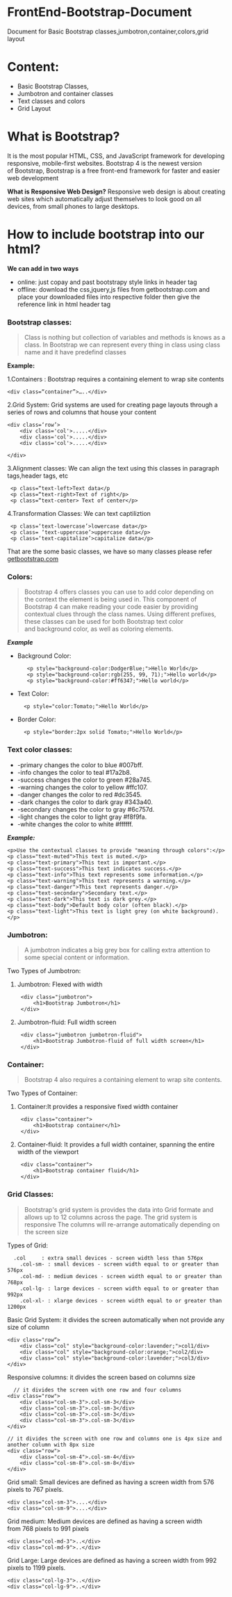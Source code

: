 # FrontEnd-Bootstrap-Document
Document for Basic Bootstrap classes,jumbotron,container,colors,grid layout
# Content:
  - Basic Bootstrap Classes,
  - Jumbotron and container classes
  - Text classes and colors 
  - Grid Layout
# What is Bootstrap?
It is the most popular HTML, CSS, and JavaScript framework for developing responsive, mobile-first websites.
Bootstrap 4 is the newest version of Bootstrap,
Bootstrap is a free front-end framework for faster and easier web development

**What is Responsive Web Design?**
	Responsive web design is about creating web sites which automatically adjust themselves to look good on all devices, from small phones to large desktops.

# How to include bootstrap into our html?
**We can add in two ways**
- online: just copay and past bootstrapy style links in header tag
- offline: download the css,jquery,js files from getbootstrap.com and place your downloaded files into respective folder then give the reference link in html header tag

### Bootstrap classes:
> Class is nothing but collection of variables and methods is knows as a class. In Bootstrap we can represent every thing in class using class name and it have predefind classes

**Example:**

1.Containers : Bootstrap requires a containing element to wrap site contents

	<div class=“container”>…..</div>
	
2.Grid System: Grid systems are used for creating page layouts through a series of rows and columns that house your content

	<div class=‘row’>
		<div class='col'>.....</div>
		<div class='col'>.....</div>
		<div class='col'>.....</div>
		
	</div>
3.Alignment classes:  We can align the text using this classes in  paragraph tags,header tags, etc

     <p class=“text-left>Text data</p
     <p class=“text-right>Text of right</p>
     <p class=“text-center> Text of center</p>
4.Transformation Classes: We can text captiliztion

     <p class=‘text-lowercase’>lowercase data</p>
     <p class= ‘text-uppercase’>uppercase data</p>
     <p class=‘text-capitalize’>capitalize data</p>
     
 That are the some basic classes, we have so many classes please refer <a href="www.google.com">getbootstrap.com</a>
 
 ### Colors:
 
 > Bootstrap 4 offers classes you can use to add color depending on the context the element is being used in.
This component of Bootstrap 4 can make reading your code easier by providing contextual clues through the class names.
Using different prefixes, these classes can be used for both Bootstrap text color and background color, as well as coloring elements.

***Example***

* Background Color:

	     <p style="background-color:DodgerBlue;">Hello World</p>   
	     <p style="background-color:rgb(255, 99, 71);">Hello world</p> 	
	     <p style="background-color:#ff6347;">Hello world</p>      

* Text Color:

     	<p style="color:Tomato;">Hello World</p>
	
* Border Color:

     	<p style="border:2px solid Tomato;">Hello World</p>
   
### Text color classes:

* -primary changes the color to blue #007bff.
* -info changes the color to teal #17a2b8.
* -success changes the color to green #28a745.
* -warning changes the color to yellow #ffc107.
* -danger changes the color to red #dc3545.
* -dark changes the color to dark gray #343a40.
* -secondary changes the color to gray #6c757d.
* -light changes the color to light gray #f8f9fa.
* -white changes the color to white #ffffff.

***Example:***

	<p>Use the contextual classes to provide "meaning through colors":</p>
  	<p class="text-muted">This text is muted.</p>
  	<p class="text-primary">This text is important.</p>
  	<p class="text-success">This text indicates success.</p>
  	<p class="text-info">This text represents some information.</p>
  	<p class="text-warning">This text represents a warning.</p>
  	<p class="text-danger">This text represents danger.</p>
  	<p class="text-secondary">Secondary text.</p>
  	<p class="text-dark">This text is dark grey.</p>
  	<p class="text-body">Default body color (often black).</p>
  	<p class="text-light">This text is light grey (on white background).</p>
	
### Jumbotron:
> A jumbotron indicates a big grey box for calling extra attention to some special content or information.

Two Types of Jumbotron:

1) Jumbotron: Flexed with width

		<div class="jumbotron">
			<h1>Bootstrap Jumbotron</h1>
		</div>
		
2) Jumbotron-fluid: Full width screen

		<div class="jumbotron jumbotron-fluid">
			<h1>Bootstrap Jumbotron-fluid of full width screen</h1>
		</div>
		
### Container:
> Bootstrap 4 also requires a containing element to wrap site contents.

Two Types of Container:

1) Container:It provides a responsive fixed width container

		<div class="container">
			<h1>Bootstrap container</h1>
		</div>

2) Container-fluid: It provides a full width container, spanning the entire width of the viewport

		<div class="container">
			<h1>Bootstrap container fluid</h1>
		</div>

### Grid Classes:

> Bootstrap's grid system is provides the data into Grid formate and allows up to 12 columns across the page. The grid system is responsive The columns will re-arrange automatically depending on the screen size

Types of Grid:

	  .col     : extra small devices - screen width less than 576px
        .col-sm- : small devices - screen width equal to or greater than 576px
        .col-md- : medium devices - screen width equal to or greater than 768px
        .col-lg- : large devices - screen width equal to or greater than 992px
        .col-xl- : xlarge devices - screen width equal to or greater than 1200px
	
Basic Grid System: it divides the screen automatically when not provide any size of column

	<div class="row“>
	 	<div class="col" style="background-color:lavender;">col1/div>
 	 	<div class="col" style="background-color:orange;">col2/div>
		<div class="col" style="background-color:lavender;">col3/div>
	</div>
	
Responsive columns: it divides the screen based on columns size

      // it divides the screen with one row and four columns
	<div class="row">
		<div class="col-sm-3">.col-sm-3</div>
		<div class="col-sm-3">.col-sm-3</div>
		<div class="col-sm-3">.col-sm-3</div>
		<div class="col-sm-3">.col-sm-3</div>
	</div>
	
	// it divides the screen with one row and columns one is 4px size and another column with 8px size
	<div class="row">
		<div class="col-sm-4">.col-sm-4</div>
		<div class="col-sm-8">.col-sm-8</div>
	</div>
	
Grid small: Small devices are defined as having a screen width from 576 pixels to 767 pixels.

	
	<div class="col-sm-3">....</div>
	<div class="col-sm-9">....</div>
	
Grid medium: Medium devices are defined as having a screen width from 768 pixels to 991 pixels

	<div class="col-md-3">..</div>
	<div class="col-md-9">..</div>
	
Grid Large: Large devices are defined as having a screen width from 992 pixels to 1199 pixels.

	<div class="col-lg-3">..</div>
	<div class="col-lg-9">..</div>






	





	

